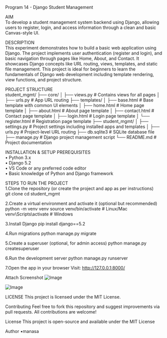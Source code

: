 Program 14 - Django Student Management

AIM  
To develop a student management system backend using Django, allowing users to register, login, and access information through a clean and basic Canvas-style UI.

DESCRIPTION  
This experiment demonstrates how to build a basic web application using Django. The project implements user authentication (register and login), and basic navigation through pages like Home, About, and Contact. It showcases Django concepts like URL routing, views, templates, and static file management. This project is ideal for beginners to learn the fundamentals of Django web development including template rendering, view functions, and project structure.

PROJECT STRUCTURE  
student_mgmt/
├── core/
│ ├── views.py # Contains views for all pages
│ ├── urls.py # App URL routing
├── templates/
│ ├── base.html # Base template with common UI elements
│ ├── home.html # Home page template
│ ├── about.html # About page template
│ ├── contact.html # Contact page template
│ ├── login.html # Login page template
│ └── register.html # Registration page template
├── student_mgmt/
│ ├── settings.py # Project settings including installed apps and templates
│ ├── urls.py # Project-level URL routing
├── db.sqlite3 # SQLite database file
├── manage.py # Django project management script
└── README.md # Project documentation


     
INSTALLATION & SETUP 
PREREQUISITES  
•	Python 3.x  
•	Django 5.2  
•	VS Code or any preferred code editor  
•	Basic knowledge of Python and Django framework  

STEPS TO RUN THE PROJECT  
1.Clone the repository (or create the project and app as per instructions)  
git clone <repository-url>
cd student_mgmt

2.Create a virtual environment and activate it (optional but recommended)
python -m venv venv
source venv/bin/activate   # Linux/Mac
venv\Scripts\activate      # Windows

3.Install Django
pip install django==5.2

4.Run migrations
python manage.py migrate

5.Create a superuser (optional, for admin access)
python manage.py createsuperuser

6.Run the development server
python manage.py runserver

7.Open the app in your browser
Visit:
http://127.0.0.1:8000/

 Attach Screenshot
 ![Image](https://github.com/user-attachments/assets/d45ed9c2-6f85-4985-b05e-878fcf1f367f)

![Image](https://github.com/user-attachments/assets/517169c9-2105-402b-8cc2-932c98c2e165)

LICENSE
This project is licensed under the MIT License.

Contributing
Feel free to fork this repository and suggest improvements via pull requests. All contributions are welcome!

License
This project is open-source and available under the MIT License

Author
•manasa
